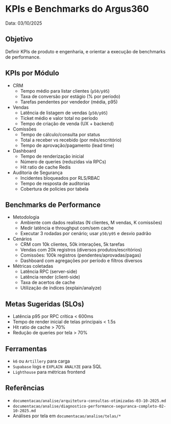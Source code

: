 # KPIs e Benchmarks do Argus360

Data: 03/10/2025

## Objetivo
Definir KPIs de produto e engenharia, e orientar a execução de benchmarks de performance.

## KPIs por Módulo
- CRM
  - Tempo médio para listar clientes (`p50/p95`)
  - Taxa de conversão por estágio (% por período)
  - Tarefas pendentes por vendedor (média, p95)
- Vendas
  - Latência de listagem de vendas (`p50/p95`)
  - Ticket médio e valor total no período
  - Tempo de criação de venda (UX + backend)
- Comissões
  - Tempo de cálculo/consulta por status
  - Total a receber vs recebido (por mês/escritório)
  - Tempo de aprovação/pagamento (lead time)
- Dashboard
  - Tempo de renderização inicial
  - Número de queries (reduzidas via RPCs)
  - Hit ratio de cache Redis
- Auditoria de Segurança
  - Incidentes bloqueados por RLS/RBAC
  - Tempo de resposta de auditorias
  - Cobertura de policies por tabela

## Benchmarks de Performance
- Metodologia
  - Ambiente com dados realistas (N clientes, M vendas, K comissões)
  - Medir latência e throughput com/sem cache
  - Executar 3 rodadas por cenário; usar `p50/p95` e desvio padrão
- Cenários
  - CRM com 10k clientes, 50k interações, 5k tarefas
  - Vendas com 20k registros (diversos produtos/escritórios)
  - Comissões: 100k registros (pendentes/aprovadas/pagas)
  - Dashboard com agregações por período e filtros diversos
- Métricas coletadas
  - Latência RPC (server-side)
  - Latência render (client-side)
  - Taxa de acertos de cache
  - Utilização de índices (explain/analyze)

## Metas Sugeridas (SLOs)
- Latência p95 por RPC crítica < 600ms
- Tempo de render inicial de telas principais < 1.5s
- Hit ratio de cache > 70%
- Redução de queries por tela > 70%

## Ferramentas
- `k6` ou `Artillery` para carga
- `Supabase` logs e `EXPLAIN ANALYZE` para SQL
- `Lighthouse` para métricas frontend

## Referências
- `documentacao/analise/arquitetura-consultas-otimizadas-03-10-2025.md`
- `documentacao/analise/diagnostico-performance-seguranca-completo-02-10-2025.md`
- Análises por tela em `documentacao/analise/telas/*`